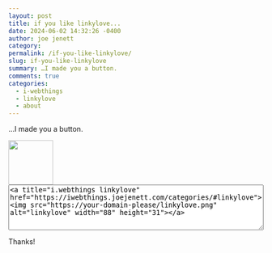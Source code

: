 ```yaml
---
layout: post
title: if you like linkylove...
date: 2024-06-02 14:32:26 -0400
author: joe jenett
category: 
permalink: /if-you-like-linkylove/
slug: if-you-like-linkylove
summary: …I made you a button.
comments: true
categories:
  - i-webthings
  - linkylove
  - about
---
```

...I made you a button.

<span  class="iwt">
<a title="i.webthings linkylove" href="https://iwebthings.joejenett.com/categories/#linkylove"><img src="https://iwebthings.joejenett.com/images/linkylove.png" alt="" width="88"></a>
</span>

<textarea style="width:100%;height:90px;">
<a title="i.webthings linkylove" href="https://iwebthings.joejenett.com/categories/#linkylove">&lt;img src="https://your-domain-please/linkylove.png" alt="linkylove" width="88" height="31"&gt;</a>
</textarea>
Thanks!

<a href="https://brid.gy/publish/mastodon"></a>